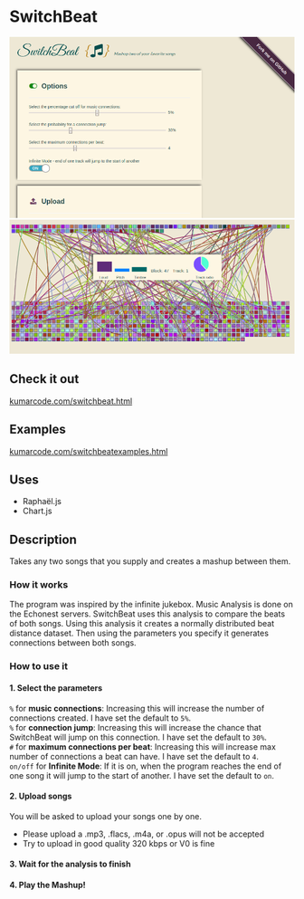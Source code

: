 # SwitchBeat
<img src="SwitchBeat1.png" alt="SwitchBeatWebsite">
<img src="SwitchBeat.png" alt="SwitchBeatMashup">

## Check it out
<a href="http://kumarcode.com/switchbeat.html" alt="kumarcode.com/switchbeat">kumarcode.com/switchbeat.html</a>
## Examples
<a href="http://kumarcode.com/switchbeatexamples.html" alt="kumarcode.com/switchbeatexamples">kumarcode.com/switchbeatexamples.html</a>
## Uses
<ul>
<li> Raphaël.js </li>
<li> Chart.js </li>
</ul>

## Description
Takes any two songs that you supply and creates a mashup between them. 
### How it works
The program was inspired by the infinite jukebox. Music Analysis is done on
the Echonest servers. SwitchBeat uses this analysis to compare the beats of
both songs. Using this analysis it creates a normally distributed beat distance
dataset. Then using the parameters you specify it generates connections
between both songs.
### How to use it
#### 1. Select the parameters 
`%` for <b>music connections</b>: Increasing this will increase the number of
connections created. I have set the default to `5%`.<br>
`%` for <b>connection jump</b>: Increasing this will increase the chance that
SwitchBeat will jump on this connection. I have set the default to `30%`.<br>
`#` for <b>maximum connections per beat</b>: Increasing this will increase max
number of connections a beat can have. I have set the default to `4`.<br>
`on/off` for <b> Infinite Mode</b>: If it is on, when the program reaches the end
of one song it will jump to the start of another. I have set the default to
`on`.<br>
#### 2. Upload songs
You will be asked to upload your songs one by one. 
<ul>
<li> Please upload a .mp3, .flacs, .m4a, or .opus will not be
accepted</li>
<li> Try to upload in good quality 320 kbps or V0 is fine</li>
</ul>

#### 3. Wait for the analysis to finish

#### 4. Play the Mashup!





